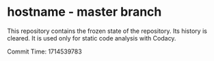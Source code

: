 # hostname - master branch

This repository contains the frozen state of the repository.
Its history is cleared. It is used only for static code
analysis with Codacy.

Commit Time: 1714539783